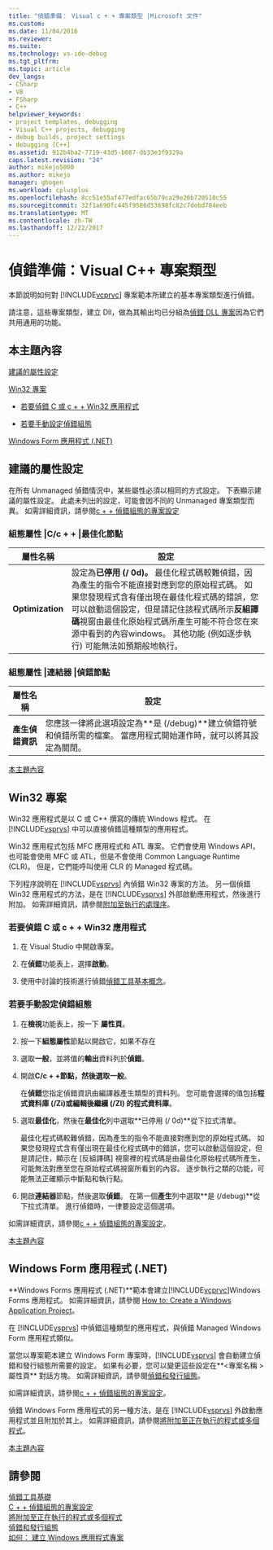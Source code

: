 ```yaml
---
title: "偵錯準備： Visual c + + 專案類型 |Microsoft 文件"
ms.custom: 
ms.date: 11/04/2016
ms.reviewer: 
ms.suite: 
ms.technology: vs-ide-debug
ms.tgt_pltfrm: 
ms.topic: article
dev_langs:
- CSharp
- VB
- FSharp
- C++
helpviewer_keywords:
- project templates, debugging
- Visual C++ projects, debugging
- debug builds, project settings
- debugging [C++]
ms.assetid: 912b4ba2-7719-43d5-b087-db33e3f9329a
caps.latest.revision: "24"
author: mikejo5000
ms.author: mikejo
manager: ghogen
ms.workload: cplusplus
ms.openlocfilehash: 8cc51e55af477edfac65b79ca29e26b720510c55
ms.sourcegitcommit: 32f1a690fc445f9586d53698fc82c7debd784eeb
ms.translationtype: MT
ms.contentlocale: zh-TW
ms.lasthandoff: 12/22/2017
---
```

# <a name="debugging-preparation-visual-c-project-types"></a>偵錯準備：Visual C++ 專案類型
本節說明如何對 [!INCLUDE[vcprvc](../code-quality/includes/vcprvc_md.md)] 專案範本所建立的基本專案類型進行偵錯。  
  
 請注意，這些專案類型，建立 Dll，做為其輸出均已分組為[偵錯 DLL 專案](../debugger/debugging-dll-projects.md)因為它們共用通用的功能。  
  
##  <a name="BKMK_In_this_topic"></a>本主題內容  
 [建議的屬性設定](#BKMK_Recommended_Property_Settings)  
  
 [Win32 專案](#BKMK_Win32_Projects)  
  
-   [若要偵錯 C 或 c + + Win32 應用程式](#BKMK_To_debug_a_C_or_C___Win32_application)  
  
-   [若要手動設定偵錯組態](#BKMK_To_manually_set_a_Debug_configuration)  
  
 [Windows Form 應用程式 (.NET)](#BKMK_Windows_Forms_Applications___NET_)  
  
##  <a name="BKMK_Recommended_Property_Settings"></a>建議的屬性設定  
 在所有 Unmanaged 偵錯情況中，某些屬性必須以相同的方式設定。 下表顯示建議的屬性設定。 此處未列出的設定，可能會因不同的 Unmanaged 專案類型而異。 如需詳細資訊，請參閱[c + + 偵錯組態的專案設定](../debugger/project-settings-for-a-cpp-debug-configuration.md)  
  
### <a name="configuration-properties-124-cc-124-optimization-node"></a>組態屬性 &#124;C/c + + &#124;最佳化節點  
  
|屬性名稱|設定|  
|-------------------|-------------|  
|**Optimization**|設定為**已停用 (/ 0d)。** 最佳化程式碼較難偵錯，因為產生的指令不能直接對應到您的原始程式碼。 如果您發現程式含有僅出現在最佳化程式碼的錯誤，您可以啟動這個設定，但是請記住該程式碼所示**反組譯碼**視窗由最佳化原始程式碼所產生可能不符合您在來源中看到的內容windows。 其他功能 (例如逐步執行) 可能無法如預期般地執行。|  
  
### <a name="configuration-properties-124-linker-124-debugging-node"></a>組態屬性 &#124;連結器 &#124;偵錯節點  
  
|屬性名稱|設定|  
|-------------------|-------------|  
|**產生偵錯資訊**|您應該一律將此選項設定為**是 (/debug)**建立偵錯符號和偵錯所需的檔案。 當應用程式開始運作時，就可以將其設定為關閉。|  
  
 [本主題內容](../debugger/debugging-preparation-visual-cpp-project-types.md#BKMK_In_this_topic)  
  
##  <a name="BKMK_Win32_Projects"></a>Win32 專案  
 Win32 應用程式是以 C 或 C++ 撰寫的傳統 Windows 程式。 在 [!INCLUDE[vsprvs](../code-quality/includes/vsprvs_md.md)] 中可以直接偵錯這種類型的應用程式。  
  
 Win32 應用程式包括 MFC 應用程式和 ATL 專案。 它們會使用 Windows API，也可能會使用 MFC 或 ATL，但是不會使用 Common Language Runtime (CLR)。 但是，它們能呼叫使用 CLR 的 Managed 程式碼。  
  
 下列程序說明在 [!INCLUDE[vsprvs](../code-quality/includes/vsprvs_md.md)] 內偵錯 Win32 專案的方法。 另一個偵錯 Win32 應用程式的方法，是在 [!INCLUDE[vsprvs](../code-quality/includes/vsprvs_md.md)] 外部啟動應用程式，然後進行附加。 如需詳細資訊，請參閱[附加至執行的處理序](../debugger/attach-to-running-processes-with-the-visual-studio-debugger.md)。  
  
###  <a name="BKMK_To_debug_a_C_or_C___Win32_application"></a>若要偵錯 C 或 c + + Win32 應用程式  
  
1.  在 Visual Studio 中開啟專案。  
  
2.  在**偵錯**功能表上，選擇**啟動**。  
  
3.  使用中討論的技術進行偵錯[偵錯工具基本概念](../debugger/debugger-basics.md)。  
  
###  <a name="BKMK_To_manually_set_a_Debug_configuration"></a>若要手動設定偵錯組態  
  
1.  在**檢視**功能表上，按一下 **屬性頁**。  
  
2.  按一下**組態屬性**節點以開啟它，如果不存在  
  
3.  選取**一般**，並將值的**輸出**資料列於**偵錯**。  
  
4.  開啟**C/c + +**節點，然後選取**一般**。  
  
     在**偵錯**您指定偵錯資訊由編譯器產生類型的資料列。 您可能會選擇的值包括**程式資料庫 (/Zi)**或**編輯後繼續 (/ZI) 的程式資料庫**。  
  
5.  選取**最佳化**，然後在**最佳化**列中選取**已停用 (/ 0d)**從下拉式清單。  
  
     最佳化程式碼較難偵錯，因為產生的指令不能直接對應到您的原始程式碼。 如果您發現程式含有僅出現在最佳化程式碼中的錯誤，您可以啟動這個設定，但是請記住，顯示在 [反組譯碼] 視窗裡的程式碼是由最佳化原始程式碼所產生，可能無法對應至您在原始程式碼視窗所看到的內容。 逐步執行之類的功能，可能無法正確顯示中斷點和執行點。  
  
6.  開啟**連結器**節點，然後選取**偵錯**。 在第一個**產生**列中選取**是 (/debug)**從下拉式清單。 進行偵錯時，一律要設定這個選項。  
  
 如需詳細資訊，請參閱[c + + 偵錯組態的專案設定](../debugger/project-settings-for-a-cpp-debug-configuration.md)。  
  
 [本主題內容](../debugger/debugging-preparation-visual-cpp-project-types.md#BKMK_In_this_topic)  
  
##  <a name="BKMK_Windows_Forms_Applications___NET_"></a>Windows Form 應用程式 (.NET)  
 **Windows Forms 應用程式 (.NET)**範本會建立[!INCLUDE[vcprvc](../code-quality/includes/vcprvc_md.md)]Windows Forms 應用程式。 如需詳細資訊，請參閱 [How to: Create a Windows Application Project](http://msdn.microsoft.com/en-us/b2f93fed-c635-4705-8d0e-cf079a264efa)。  
  
 在 [!INCLUDE[vsprvs](../code-quality/includes/vsprvs_md.md)] 中偵錯這種類型的應用程式，與偵錯 Managed Windows Form 應用程式類似。  
  
 當您以專案範本建立 Windows Form 專案時，[!INCLUDE[vsprvs](../code-quality/includes/vsprvs_md.md)] 會自動建立偵錯和發行組態所需要的設定。 如果有必要，您可以變更這些設定在**\<專案名稱 > 屬性頁** 對話方塊。 如需詳細資訊，請參閱[偵錯和發行組態](../debugger/how-to-set-debug-and-release-configurations.md)。  
  
 如需詳細資訊，請參閱[c + + 偵錯組態的專案設定](../debugger/project-settings-for-a-cpp-debug-configuration.md)。  
  
 偵錯 Windows Form 應用程式的另一種方法，是在 [!INCLUDE[vsprvs](../code-quality/includes/vsprvs_md.md)] 外啟動應用程式並且附加於其上。 如需詳細資訊，請參閱[將附加至正在執行的程式或多個程式](../debugger/attach-to-running-processes-with-the-visual-studio-debugger.md)。  
  
 [本主題內容](../debugger/debugging-preparation-visual-cpp-project-types.md#BKMK_In_this_topic)  
  
## <a name="see-also"></a>請參閱  
 [偵錯工具基礎](../debugger/debugger-basics.md)   
 [C + + 偵錯組態的專案設定](../debugger/project-settings-for-a-cpp-debug-configuration.md)   
 [將附加至正在執行的程式或多個程式](../debugger/attach-to-running-processes-with-the-visual-studio-debugger.md)   
 [偵錯和發行組態](../debugger/how-to-set-debug-and-release-configurations.md)   
 [如何： 建立 Windows 應用程式專案](http://msdn.microsoft.com/en-us/b2f93fed-c635-4705-8d0e-cf079a264efa)